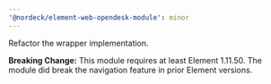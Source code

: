 ```yaml
---
'@nordeck/element-web-opendesk-module': minor
---
```


Refactor the wrapper implementation.

**Breaking Change:**
This module requires at least Element 1.11.50.
The module did break the navigation feature in prior Element versions.
